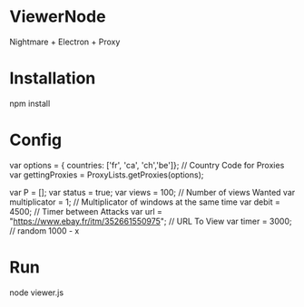# ViewerNode
Nightmare + Electron + Proxy

# Installation 
npm install 

# Config 

var options = { countries: ['fr', 'ca', 'ch','be']}; // Country Code for Proxies 
var gettingProxies = ProxyLists.getProxies(options);

var P = [];
var status = true;
var views = 100; // Number of views Wanted
var multiplicator = 1; // Multiplicator of windows at the same time
var debit = 4500; // Timer between Attacks
var url = "https://www.ebay.fr/itm/352661550975"; // URL To View 
var timer = 3000; // random 1000 - x

# Run 
node viewer.js
